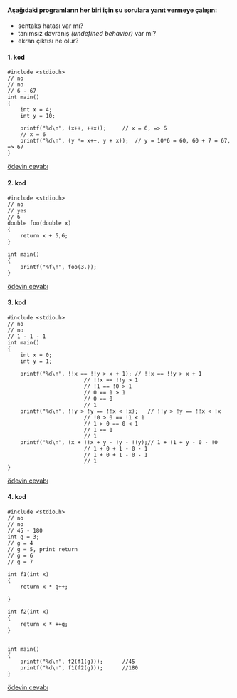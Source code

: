 #### Aşağıdaki programların her biri için şu sorulara yanıt vermeye çalışın:

* sentaks hatası var mı?
* tanımsız davranış *(undefined behavior)* var mı?
* ekran çıktısı ne olur?

#### 1. kod
```
#include <stdio.h>
// no
// no
// 6 - 67
int main()
{
	int x = 4;
	int y = 10;

	printf("%d\n", (x++, ++x));		// x = 6, => 6
	// x = 6
	printf("%d\n", (y *= x++, y + x));	// y = 10*6 = 60, 60 + 7 = 67, => 67
}
```
[ödevin cevabı](https://vimeo.com/462604527)
#### 2. kod
```
#include <stdio.h>
// no
// yes
// 6
double foo(double x)
{
	return x + 5,6;
}

int main()
{
	printf("%f\n", foo(3.));
}
```
[ödevin cevabı](https://vimeo.com/462608609)

#### 3. kod
```
#include <stdio.h>
// no
// no
// 1 - 1 - 1
int main()
{
	int x = 0;
	int y = 1;

	printf("%d\n", !!x == !!y > x + 1);	// !!x == !!y > x + 1  
						// !!x == !!y > 1
						// !1 == !0 > 1
						// 0 == 1 > 1
						// 0 == 0
						// 1
	printf("%d\n", !!y > !y == !!x < !x);	// !!y > !y == !!x < !x
						// !0 > 0 == !1 < 1
						// 1 > 0 == 0 < 1
						// 1 == 1
						// 1
	printf("%d\n", !x + !!x + y - !y - !!y);// 1 + !1 + y - 0 - !0
						// 1 + 0 + 1 - 0 - 1
						// 1 + 0 + 1 - 0 - 1
						// 1
}
```
[ödevin cevabı](https://vimeo.com/462615740)

#### 4. kod
```
#include <stdio.h>
// no
// no
// 45 - 180
int g = 3;
// g = 4
// g = 5, print return
// g = 6
// g = 7

int f1(int x)
{
	return x * g++; 
	
}

int f2(int x)
{
	return x * ++g;
}


int main()
{
	printf("%d\n", f2(f1(g)));		//45
	printf("%d\n", f1(f2(g)));		//180
}
```
[ödevin cevabı](https://vimeo.com/462619500)

